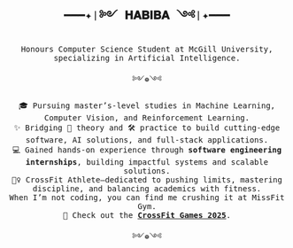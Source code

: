 <h2 align="center"><samp>━━━✦❘༻ 𝐇𝐀𝐁𝐈𝐁𝐀 ༺❘✦━━━</samp></h2>

<p align="center"><samp>
Honours Computer Science Student at McGill University, specializing in Artificial Intelligence.
</samp></p>
<p align="center"><samp>༻❁༺</samp></p>

<p align="center"><samp>
🎓 Pursuing master’s-level studies in Machine Learning, Computer Vision, and Reinforcement Learning.<br>
✨ Bridging 🧠 theory and 🛠️ practice to build cutting-edge software, AI solutions, and full-stack applications.<br>
💻 Gained hands-on experience through <strong>software engineering internships</strong>, building impactful systems and scalable solutions.<br>
🏋️‍♀️ CrossFit Athlete—dedicated to pushing limits, mastering discipline, and balancing academics with fitness.<br>
When I’m not coding, you can find me crushing it at MissFit Gym.<br>
🌟 Check out the <a href="https://games.crossfit.com/"><strong>CrossFit Games 2025</strong></a>.
</samp></p>

<p align="center"><samp>༻❁༺</samp></p>




